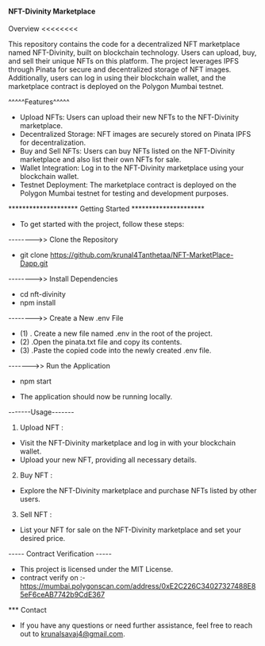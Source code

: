 #### NFT-Divinity Marketplace ####

 Overview <<<<<<<<

This repository contains the code for a decentralized NFT marketplace named NFT-Divinity, built on blockchain technology. Users can upload, buy, and sell their unique NFTs on this platform. The project leverages IPFS through Pinata for secure and decentralized storage of NFT images. Additionally, users can log in using their blockchain wallet, and the marketplace contract is deployed on the Polygon Mumbai testnet.

^^^^^Features^^^^^

* Upload NFTs: Users can upload their new NFTs to the NFT-Divinity marketplace.
* Decentralized Storage: NFT images are securely stored on Pinata IPFS for decentralization.
* Buy and Sell NFTs: Users can buy NFTs listed on the NFT-Divinity marketplace and also list their own NFTs for sale.
* Wallet Integration: Log in to the NFT-Divinity marketplace using your blockchain wallet.
* Testnet Deployment: The marketplace contract is deployed on the Polygon Mumbai testnet for testing and development purposes.


******************** Getting Started *********************
* To get started with the project, follow these steps:

-------->> Clone the Repository
* git clone https://github.com/krunal4Tanthetaa/NFT-MarketPlace-Dapp.git

-------->> Install Dependencies
* cd nft-divinity
* npm install

-------->> Create a New .env File
 * (1) . Create a new file named .env in the root of the project.
 * (2) .Open the pinata.txt file and copy its contents.
 * (3) .Paste the copied code into the newly created .env file.

------->> Run the Application
* npm start

* The application should now be running locally.

-------Usage-------

1. Upload NFT :
* Visit the NFT-Divinity marketplace and log in with your blockchain wallet.
* Upload your new NFT, providing all necessary details.
  
2. Buy NFT    :
* Explore the NFT-Divinity marketplace and purchase NFTs listed by other users.
  
3. Sell NFT   :
* List your NFT for sale on the NFT-Divinity marketplace and set your desired price.
   
----- Contract Verification -----
* This project is licensed under the MIT License.
* contract verify on :-   https://mumbai.polygonscan.com/address/0xE2C226C34027327488E85eF6ceAB7742b9CdE367

  
*** Contact
* If you have any questions or need further assistance, feel free to reach out to krunalsavaj4@gmail.com.

